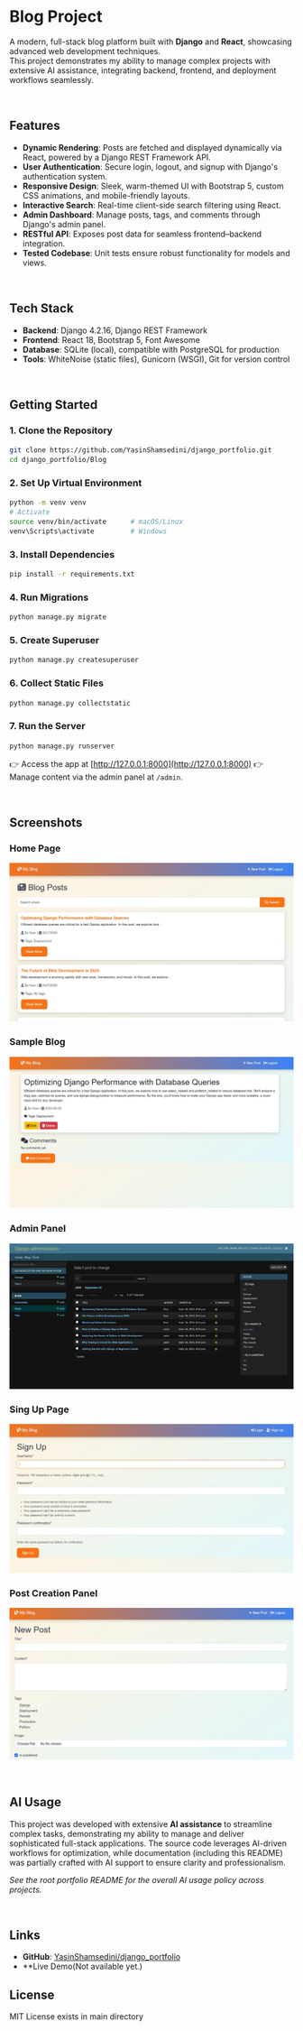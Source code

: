 #  Blog Project

A modern, full-stack blog platform built with **Django** and **React**, showcasing advanced web development techniques.  
This project demonstrates my ability to manage complex projects with extensive AI assistance, integrating backend, frontend, and deployment workflows seamlessly.

<br>

##  Features
- **Dynamic Rendering**: Posts are fetched and displayed dynamically via React, powered by a Django REST Framework API.  
- **User Authentication**: Secure login, logout, and signup with Django's authentication system.  
- **Responsive Design**: Sleek, warm-themed UI with Bootstrap 5, custom CSS animations, and mobile-friendly layouts.  
- **Interactive Search**: Real-time client-side search filtering using React.  
- **Admin Dashboard**: Manage posts, tags, and comments through Django's admin panel.  
- **RESTful API**: Exposes post data for seamless frontend–backend integration.  
- **Tested Codebase**: Unit tests ensure robust functionality for models and views.  

<br>

##  Tech Stack
- **Backend**: Django 4.2.16, Django REST Framework  
- **Frontend**: React 18, Bootstrap 5, Font Awesome  
- **Database**: SQLite (local), compatible with PostgreSQL for production  
- **Tools**: WhiteNoise (static files), Gunicorn (WSGI), Git for version control  

<br>

##  Getting Started

### 1. Clone the Repository
```bash
git clone https://github.com/YasinShamsedini/django_portfolio.git
cd django_portfolio/Blog
````

### 2. Set Up Virtual Environment

```bash
python -m venv venv
# Activate
source venv/bin/activate      # macOS/Linux
venv\Scripts\activate         # Windows
```

### 3. Install Dependencies

```bash
pip install -r requirements.txt
```

### 4. Run Migrations

```bash
python manage.py migrate
```

### 5. Create Superuser

```bash
python manage.py createsuperuser
```

### 6. Collect Static Files

```bash
python manage.py collectstatic
```

### 7. Run the Server

```bash
python manage.py runserver
```

👉 Access the app at [http://127.0.0.1:8000](http://127.0.0.1:8000)
👉 Manage content via the admin panel at `/admin`.

<br>

##  Screenshots

### Home Page
![Home Page](./docs/mybloghome.JPG)

### Sample Blog
![Blog List](./docs/myblogsamplepost.JPG)

### Admin Panel
![Admin Panel](./docs/myblogadmin.JPG)

### Sing Up Page
![Admin Panel](./docs/myblogsignup.JPG)

### Post Creation Panel
![Admin Panel](./docs/myblognewpost.JPG)

<br>

##  AI Usage

This project was developed with extensive **AI assistance** to streamline complex tasks, demonstrating my ability to manage and deliver sophisticated full-stack applications.
The source code leverages AI-driven workflows for optimization, while documentation (including this README) was partially crafted with AI support to ensure clarity and professionalism.

*See the root portfolio README for the overall AI usage policy across projects.*

<br>

## Links

* **GitHub**: [YasinShamsedini/django_portfolio](https://github.com/YasinShamsedini/django_potfolio/)
* **Live Demo(Not available yet.)

##  License
MIT License exists in main directory

